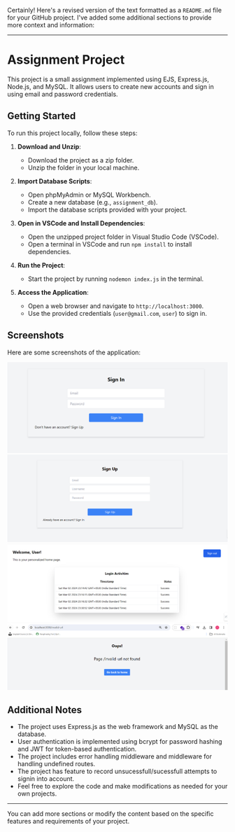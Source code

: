 Certainly! Here's a revised version of the text formatted as a `README.md` file for your GitHub project. I've added some additional sections to provide more context and information:

---

# Assignment Project

This project is a small assignment implemented using EJS, Express.js, Node.js, and MySQL. It allows users to create new accounts and sign in using email and password credentials.

## Getting Started

To run this project locally, follow these steps:

1. **Download and Unzip**:
   - Download the project as a zip folder.
   - Unzip the folder in your local machine.

2. **Import Database Scripts**:
   - Open phpMyAdmin or MySQL Workbench.
   - Create a new database (e.g., `assignment_db`).
   - Import the database scripts provided with your project.

3. **Open in VSCode and Install Dependencies**:
   - Open the unzipped project folder in Visual Studio Code (VSCode).
   - Open a terminal in VSCode and run `npm install` to install dependencies.

4. **Run the Project**:
   - Start the project by running `nodemon index.js` in the terminal.

5. **Access the Application**:
   - Open a web browser and navigate to `http://localhost:3000`.
   - Use the provided credentials (`user@gmail.com`, `user`) to sign in.

## Screenshots

Here are some screenshots of the application:

![Login Screen](./screenshots/login.PNG)
![Signup Screen](./screenshots/signup.PNG)
![Dashboard](./screenshots/dash.PNG)
![Invalid URL](./screenshots/invalidURL.PNG)

## Additional Notes

- The project uses Express.js as the web framework and MySQL as the database.
- User authentication is implemented using bcrypt for password hashing and JWT for token-based authentication.
- The project includes error handling middleware and middleware for handling undefined routes.
- The project has feature to record unsucessfull/sucessfull attempts to signin into account.
- Feel free to explore the code and make modifications as needed for your own projects.

---

You can add more sections or modify the content based on the specific features and requirements of your project.